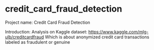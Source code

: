 # credit_card_fraud_detection

Project name: Credit Card Fraud Detection

Introduction: Analysis on Kaggle dataset: https://www.kaggle.com/mlg-ulb/creditcardfraud 
              Which is about anonymized credit card transactions labeled as fraudulent or genuine
